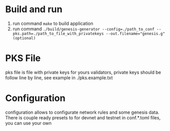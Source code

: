# Build and run
1. run command `make` to build application
2. run command `./build/genesis-generator --config=./path_to_conf --pks.path=./path_to_file_with_privatekeys --out.filename="genesis.g" (optional)`

# PKS File
pks file is file with private keys for yours validators, private keys should be follow line by line, see example in ./pks.example.txt

# Configuration
configuration allows to configurate network rules and some genesis data. There is couple ready presets to for devnet and testnet in conf.*.toml files, you can use your own
